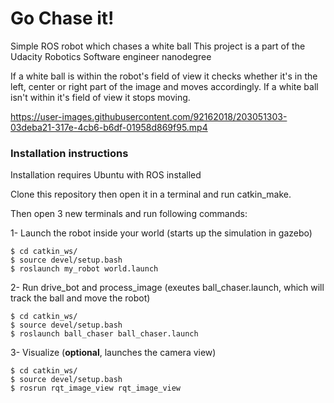 # Go Chase it!
Simple ROS robot which chases a white ball
This project is a part of the Udacity Robotics Software engineer nanodegree

If a white ball is within the robot's field of view it checks whether it's in the left, center or right part of the image and moves accordingly.
If a white ball isn't within it's field of view it stops moving.


https://user-images.githubusercontent.com/92162018/203051303-03deba21-317e-4cb6-b6df-01958d869f95.mp4


### Installation instructions
Installation requires Ubuntu with ROS installed

Clone this repository then open it in a terminal and run catkin_make.

Then open 3 new terminals and run following commands:

1- Launch the robot inside your world (starts up the simulation in gazebo)
```
$ cd catkin_ws/
$ source devel/setup.bash
$ roslaunch my_robot world.launch
```

2- Run drive_bot and process_image (exeutes ball_chaser.launch, which will track the ball and move the robot)
```
$ cd catkin_ws/
$ source devel/setup.bash
$ roslaunch ball_chaser ball_chaser.launch
```

3- Visualize (**optional**, launches the camera view)
```
$ cd catkin_ws/
$ source devel/setup.bash
$ rosrun rqt_image_view rqt_image_view
```






